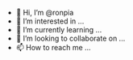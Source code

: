- 👋 Hi, I’m @ronpia
- 👀 I’m interested in ...
- 🌱 I’m currently learning ...
- 💞️ I’m looking to collaborate on ...
- 📫 How to reach me ...

<!---
ronpia/ronpia is a ✨ special ✨ repository because its `README.md` (this file) appears on your GitHub profile.
You can click the Preview link to take a look at your changes.
--->

